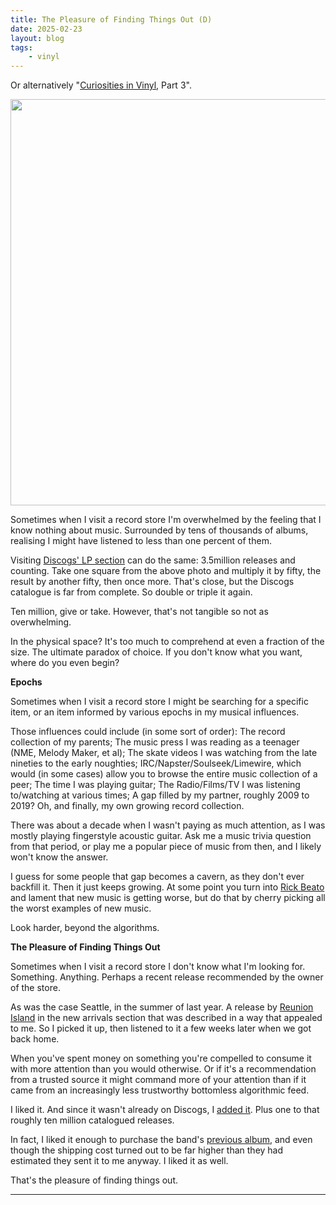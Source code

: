 ```yaml
---
title: The Pleasure of Finding Things Out (D)
date: 2025-02-23
layout: blog
tags:
    - vinyl
---
```


<div class="footnote">Or alternatively "<a href="/2021/12/08/curiosities-in-vinyl/">Curiosities in Vinyl</a>, Part 3".</div>

<p></p>

<div class="img-centre">
<img width="650px" src="{{ site.baseurl }}/images/2025/finding_things_out/vinyl.jpg" />
</div>

Sometimes when I visit a record store I'm overwhelmed by the feeling that I know nothing about music. Surrounded by tens of thousands of albums, realising I might have listened to less than one percent of them.

Visiting <a href="https://www.discogs.com/search/?format_exact=LP" target="_blank">Discogs' LP section</a> can do the same: 3.5million releases and counting. Take one square from the above photo and multiply it by fifty, the result by another fifty, then once more. That's close, but the Discogs catalogue is far from complete. So double or triple it again.

Ten million, give or take. However, that's not tangible so not as overwhelming.

In the physical space? It's too much to comprehend at even a fraction of the size. The ultimate paradox of choice. If you don't know what you want, where do you even begin?

**Epochs**

Sometimes when I visit a record store I might be searching for a specific item, or an item informed by various epochs in my musical influences.

Those influences could include (in some sort of order): The record collection of my parents; The music press I was reading as a teenager (NME, Melody Maker, et al); The skate videos I was watching from the late nineties to the early noughties; IRC/Napster/Soulseek/Limewire, which would (in some cases) allow you to browse the entire music collection of a peer; The time I was playing guitar; The Radio/Films/TV I was listening to/watching at various times; A gap filled by my partner, roughly 2009 to 2019? Oh, and finally, my own growing record collection.

There was about a decade when I wasn't paying as much attention, as I was mostly playing fingerstyle acoustic guitar. Ask me a music trivia question from that period, or play me a popular piece of music from then, and I likely won't know the answer.

I guess for some people that gap becomes a cavern, as they don't ever backfill it. Then it just keeps growing. At some point you turn into <a href="https://www.youtube.com/watch?v=1bZ0OSEViyo" target="_blank">Rick Beato</a> and lament that new music is getting worse, but do that by cherry picking all the worst examples of new music.

Look harder, beyond the algorithms.

**The Pleasure of Finding Things Out**

Sometimes when I visit a record store I don't know what I'm looking for. Something. Anything. Perhaps a recent release recommended by the owner of the store.

As was the case Seattle, in the summer of last year. A release by <a href="https://reunionisland.bandcamp.com/album/night-words" target="_blank">Reunion Island</a> in the new arrivals section that was described in a way that appealed to me. So I picked it up, then listened to it a few weeks later when we got back home.

When you've spent money on something you're compelled to consume it with more attention than you would otherwise. Or if it's a recommendation from a trusted source it might command more of your attention than if it came from an increasingly less trustworthy bottomless algorithmic feed.

I liked it. And since it wasn't already on Discogs, I <a href="https://www.discogs.com/fr/release/31509947-Reunion-Island-Night-Words" target="_blank">added it</a>. Plus one to that roughly ten million catalogued releases.

In fact, I liked it enough to purchase the band's <a href="https://reunionisland.bandcamp.com/album/collapse" target="_blank">previous album</a>, and even though the shipping cost turned out to be far higher than they had estimated they sent it to me anyway. I liked it as well.

That's the pleasure of finding things out.

<hr />

[^1]: https://en.wikipedia.org/wiki/Record_Store_Day
